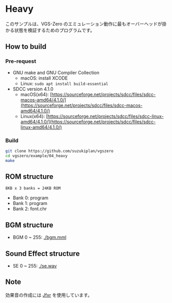 # Heavy 

このサンプルは、VGS-Zero のエミュレーション動作に最もオーバーヘッドが掛かる状態を検証するためのプログラムです。

## How to build

### Pre-request

- GNU make and GNU Compiler Collection
  - macOS: install XCODE
  - Linux: `sudo apt install build-essential`
- SDCC version 4.1.0
  - macOS(x64): [https://sourceforge.net/projects/sdcc/files/sdcc-macos-amd64/4.1.0/](https://sourceforge.net/projects/sdcc/files/sdcc-macos-amd64/4.1.0/)
  - Linux(x64): [https://sourceforge.net/projects/sdcc/files/sdcc-linux-amd64/4.1.0/](https://sourceforge.net/projects/sdcc/files/sdcc-linux-amd64/4.1.0/)

### Build

```zsh
git clone https://github.com/suzukiplan/vgszero
cd vgszero/example/04_heavy
make
```

## ROM structure

```
8KB x 3 banks = 24KB ROM
```

- Bank 0: program
- Bank 1: program
- Bank 2: font.chr

## BGM structure

- BGM 0 ~ 255: [./bgm.mml](./bgm.mml)

## Sound Effect structure

- SE 0 ~ 255: [./se.wav](./se.wav)

## Note

効果音の作成には [Jfxr](https://github.com/ttencate/jfxr) を使用しています。
